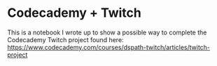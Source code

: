 # Codecademy + Twitch

This is a notebook I wrote up to show a possible way to complete the Codecademy Twitch project found here:
https://www.codecademy.com/courses/dspath-twitch/articles/twitch-project
